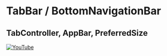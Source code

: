 # TabBar / BottomNavigationBar
## TabController, AppBar, PreferredSize

[![YouTube](https://img.youtube.com/vi/eLs58jHZLdY/0.jpg)](https://youtu.be/eLs58jHZLdY "TabBar, BottomNavigationBar | TabController, AppBar, PreferredSize")
